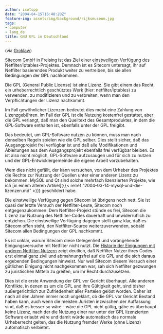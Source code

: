 ```yaml
---
author: isotopp
date: "2004-04-15T16:48:20Z"
feature-img: assets/img/background/rijksmuseum.jpg
tags:
- computer
- lang_de
title: GNU GPL in Deutschland
---
```

(via [Groklaw](http://www.groklaw.net/article.php?story=20040415115414858))

[Sitecom GmbH](http://www.sitecom.com/) in Freising ist das Ziel einer 
[einstweiligen Verfügung](http://www.netfilter.org/news/2004-04-15-sitecom-gpl.html) des
Netfilter/Iptables-Projektes. Demnach ist es Sitecom untersagt, ihr auf
Netfilter basierendes Produkt weiter zu vertreiben, bis sie allen
Bedingungen der GPL nachkommen.

Die GPL (General Public License) ist eine Lizenz. Sie gibt einem das Recht,
ein urheberrechtlich geschütztes Werk (hier: netfilter/iptables) zu
verwenden, zu modifizieren und zu verbreiten, wenn man den Verpflichtungen
der Lizenz nachkommt. 

Im Fall gewöhnlicher Lizenzen bedeutet dies meist eine Zahlung von
Lizenzgebühren. Im Fall der GPL ist die Nutzung kostenfrei gestattet, aber
die GPL verlangt, daß man den Quelltext des Gesamtproduktes, in dem die
GPL-Software enthalten ist, ebenfalls unter der GPL freigibt.

Das bedeutet, um GPL-Software nutzen zu können, muss man nach denselben
Regeln spielen wie die GPL selber. Dies stellt sicher, daß das
Ausgangprojekt frei verfügbar ist und daß alle Modifikationen und
Ableitungen aus dem Ausgangsprojekt ebenfalls frei verfügbar bleiben. Es ist
also nicht möglich, GPL-Software aufzusaugen und für sich zu nutzen und der
GPL-Entwicklergemeinde die eigene Arbeit vorzubehalten.

Wem dies nicht gefällt, der kann versuchen, von dem Urheber des Projektes
die Rechte zur Nutzung der Quellen unter einer anderen Lizenz zu bekommen.
MySQL und Qt sind solche mehrfach lizenzierten Projekte, wie ich
[in einem älteren Artikel]({{< relref "2004-03-14-mysql-und-die-lizenzen.md" >}})
geschildert habe.

Die einstweilige Verfügung gegen Sitecom ist übrigens noch nett. Sie ist
quasi der letzte Versuch der Netfilter-Leute, Sitecom noch entgegenzukommen:
Dem Netfilter-Projekt stünde es frei, Sitecom die Lizenz zur Nutzung
des Netfilter-Codes dauerhaft und unwiderruflich zu entziehen. Die
einstweilige Verfügung dagegen stellt ganz klar, daß es Sitecom offen steht,
den Netfilter-Source weiterzuverwenden, sobald Sitecom allen Bedingungen
der GPL nachkommt.

Es ist unklar, warum Sitecom diese Gelegenheit und vorangehende
Einigungsversuche mit Netfilter nicht nutzt. Die
[Historie der Einigungen mit anderen Netfilter-Nutzern](http://www.netfilter.org/news.html) 
zeigt deutlich, daß
Netfilter Nutzer ihres Codes erst einmal ganz zivil und abmahnungsfrei auf
die GPL und die sich daraus ergebenden Bedingungen hinweist. Nur weil
Sitecom diesem Versuch einer gütlichen Einigung nicht nachgekommen war, sah
sich Netfilter gezwungen zu juristischen Mitteln zu greifen, um ihr Recht
durchzusetzen.

Dies ist die erste Anwendung der GPL vor Gericht überhaupt. Alle anderen
Konflikte, in denen es um die GPL und ihre Gültigkeit geht, sind bisher
außergerichtlich zur Zufriedenheit aller Parteien gelöst worden. Daher ist
nach all den Jahren immer noch ungeklärt, ob die GPL vor Gericht Bestand
haben kann, auch wenn die meisten Juristen inzwischen der Auffassung sind,
daß es besser so wäre - wäre die GPL nicht gültig, gäbe es überhaupt keine
Lizenz, nach der die Nutzung einer nur unter der GPL lizenzierten Software
erlaubt wäre und damit würde automatisch das normale Urheberrecht gelten,
das die Nutzung fremder Werke (ohne Lizenz) automatisch verbietet.
